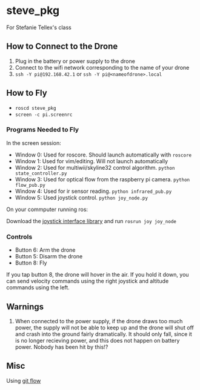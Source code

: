 # steve_pkg

For Stefanie Tellex's class

## How to Connect to the Drone

1. Plug in the battery or power supply to the drone
2. Connect to the wifi network corresponding to the name of your drone
3. `ssh -Y pi@192.168.42.1` or `ssh -Y pi@<nameofdrone>.local`

## How to Fly

- `roscd steve_pkg`
- `screen -c pi.screenrc`

### Programs Needed to Fly

In the screen session:

- Window 0: Used for roscore. Should launch automatically with `roscore`
- Window 1: Used for vim/editing. Will not launch automatically
- Window 2: Used for multiwii/skyline32 control algorithm. `python state_controller.py`
- Window 3: Used for optical flow from the raspberry pi camera. `python flow_pub.py`
- Window 4: Used for ir sensor reading. `python infrared_pub.py`
- Window 5: Used joystick control. `python joy_node.py`

On your commputer running ros:

Download the [joystick interface library](http://wiki.ros.org/joy) and run `rosrun joy joy_node`

### Controls

- Button 6: Arm the drone
- Button 5: Disarm the drone
- Button 8: Fly

If you tap button 8, the drone will hover in the air. If you hold it down, you
can send velocity commands using the right joystick and altitude commands using
the left.

## Warnings

1. When connected to the power supply, if the drone draws too much power, the
   supply will not be able to keep up and the drone will shut off and crash
   into the ground fairly dramatically. It should only fall, since it is no
   longer recieving power, and this does not happen on battery power. Nobody
   has been hit by this!?

## Misc

Using [git flow](http://danielkummer.github.io/git-flow-cheatsheet/)
